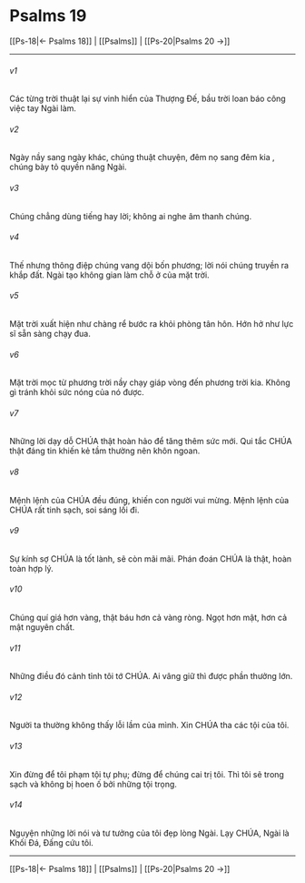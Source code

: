 # Psalms 19

[[Ps-18|← Psalms 18]] | [[Psalms]] | [[Ps-20|Psalms 20 →]]
***



###### v1 
Các từng trời thuật lại sự vinh hiển của Thượng Đế, bầu trời loan báo công việc tay Ngài làm. 

###### v2 
Ngày nầy sang ngày khác, chúng thuật chuyện, đêm nọ sang đêm kia , chúng bày tỏ quyền năng Ngài. 

###### v3 
Chúng chẳng dùng tiếng hay lời; không ai nghe âm thanh chúng. 

###### v4 
Thế nhưng thông điệp chúng vang dội bốn phương; lời nói chúng truyền ra khắp đất. Ngài tạo không gian làm chỗ ở của mặt trời. 

###### v5 
Mặt trời xuất hiện như chàng rể bước ra khỏi phòng tân hôn. Hớn hở như lực sĩ sẵn sàng chạy đua. 

###### v6 
Mặt trời mọc từ phương trời nầy chạy giáp vòng đến phương trời kia. Không gì tránh khỏi sức nóng của nó được. 

###### v7 
Những lời dạy dỗ CHÚA thật hoàn hảo để tăng thêm sức mới. Qui tắc CHÚA thật đáng tin khiến kẻ tầm thường nên khôn ngoan. 

###### v8 
Mệnh lệnh của CHÚA đều đúng, khiến con người vui mừng. Mệnh lệnh của CHÚA rất tinh sạch, soi sáng lối đi. 

###### v9 
Sự kính sợ CHÚA là tốt lành, sẽ còn mãi mãi. Phán đoán CHÚA là thật, hoàn toàn hợp lý. 

###### v10 
Chúng quí giá hơn vàng, thật báu hơn cả vàng ròng. Ngọt hơn mật, hơn cả mật nguyên chất. 

###### v11 
Những điều đó cảnh tỉnh tôi tớ CHÚA. Ai vâng giữ thì được phần thưởng lớn. 

###### v12 
Người ta thường không thấy lỗi lầm của mình. Xin CHÚA tha các tội của tôi. 

###### v13 
Xin đừng để tôi phạm tội tự phụ; đừng để chúng cai trị tôi. Thì tôi sẽ trong sạch và không bị hoen ố bởi những tội trọng. 

###### v14 
Nguyện những lời nói và tư tưởng của tôi đẹp lòng Ngài. Lạy CHÚA, Ngài là Khối Đá, Đấng cứu tôi.

***
[[Ps-18|← Psalms 18]] | [[Psalms]] | [[Ps-20|Psalms 20 →]]
